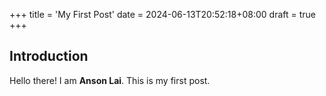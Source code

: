 +++
title = 'My First Post'
date = 2024-06-13T20:52:18+08:00
draft = true
+++

## Introduction

Hello there! I am **Anson Lai**. This is my first post.
